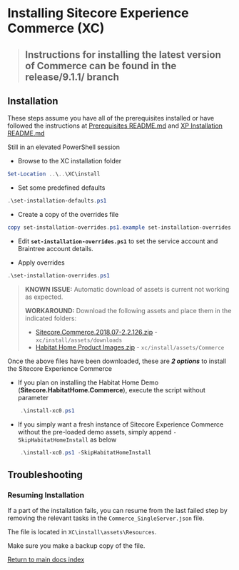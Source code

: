 # Installing Sitecore Experience Commerce (XC)

> ## Instructions for installing the latest version of Commerce can be found in the release/9.1.1/ branch

## Installation

These steps assume you have all of the prerequisites installed or have followed the instructions at [Prerequisites README.md](../prerequisites\readme.md) and [XP Installation README.md](..\XP\readme.md)

Still in an elevated PowerShell session

- Browse to the XC installation folder

```powershell
Set-Location ..\..\XC\install
```

- Set some predefined defaults

```powershell
.\set-installation-defaults.ps1
```

- Create a copy of the overrides file

```powershell
copy set-installation-overrides.ps1.example set-installation-overrides.ps1
```

- Edit **`set-installation-overrides.ps1`** to set the service account and Braintree account details.

- Apply overrides

```powershell
.\set-installation-overrides.ps1
```

> **KNOWN ISSUE:** Automatic download of assets is current not working as expected.
>
> **WORKAROUND:** Download the following assets and place them in the indicated folders:
>
> - [Sitecore.Commerce.2018.07-2.2.126.zip](https://dev.sitecore.net/~/media/F374366CA5C649C99B09D35D5EF1BFCE.ashx) - `xc/install/assets/downloads`
> - [Habitat Home Product Images.zip](https://sitecore.box.com/shared/static/bjvge68eqge87su5vg258366rve6bg5d.zip) - `xc/install/assets/Commerce`

Once the above files have been downloaded, these are **_2 options_** to install the Sitecore Experience Commerce

- If you plan on installing the Habitat Home Demo (**Sitecore.HabitatHome.Commerce**), execute the script without parameter

```powershell
    .\install-xc0.ps1
```

- If you simply want a fresh instance of Sitecore Experience Commerce without the pre-loaded demo assets, simply append `-SkipHabitatHomeInstall` as below

```powershell
    .\install-xc0.ps1 -SkipHabitatHomeInstall
```

## Troubleshooting

### Resuming Installation

If a part of the installation fails, you can resume from the last failed step by removing the relevant tasks in the `Commerce_SingleServer.json` file.

The file is located in `XC\install\assets\Resources`.

Make sure you make a backup copy of the file.

[Return to main docs index](../readme.md)
